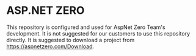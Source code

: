# ASP.NET ZERO

This repository is configured and used for AspNet Zero Team's development. 
It is not suggested for our customers to use this repository directly. It is suggested to download a project from https://aspnetzero.com/Download.

